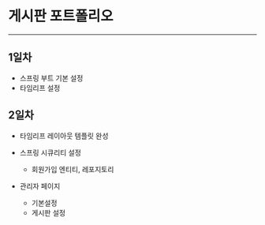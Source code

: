 # 게시판 포트폴리오
* * *
## 1일차
* 스프링 부트 기본 설정
* 타임리프 설정



## 2일차
* 타임리프 레이아웃 템플릿 완성
* 스프링 시큐리티 설정
	- 회원가입 엔티티, 레포지토리


*	관리자 페이지
	- 기본설정
	- 게시판 설정